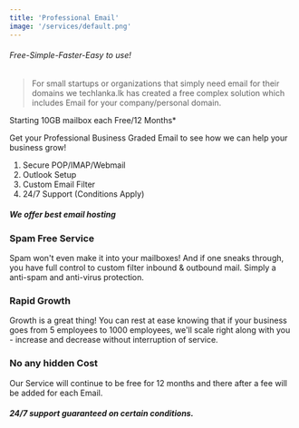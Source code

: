 ```yaml
---
title: 'Professional Email'
image: '/services/default.png'
---
```


###### Free-Simple-Faster-Easy to use!

> For small startups or organizations that simply need email for their domains we techlanka.lk has created a free complex solution which includes Email for your company/personal domain.


Starting 10GB mailbox each Free/12 Months*

Get your Professional Business Graded Email to see how we can help your business grow!

1. Secure POP/IMAP/Webmail
2. Outlook Setup
3. Custom Email Filter
4. 24/7 Support (Conditions Apply)


##### We offer best email hosting

### Spam Free Service
Spam won't even make it into your mailboxes! And if one sneaks through, you have full control to custom filter inbound & outbound mail. Simply a anti-spam and anti-virus protection.

### Rapid Growth
Growth is a great thing! You can rest at ease knowing that if your business goes from 5 employees to 1000 employees, we'll scale right along with you - increase and decrease without interruption of service.

### No any hidden Cost
Our Service will continue to be free for 12 months and there after a fee will be added for each Email.

##### 24/7 support guaranteed on certain conditions.

